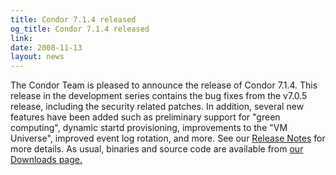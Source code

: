 ```yaml
---
title: Condor 7.1.4 released
og_title: Condor 7.1.4 released
link: 
date: 2008-11-13
layout: news
---
```


The Condor Team is pleased to announce the release of Condor 7.1.4. This release in the development series contains the bug fixes from the v7.0.5 release, including the security related patches.  In addition, several new features have been added such as preliminary support for "green computing", dynamic startd provisioning, improvements to the "VM Universe", improved event log rotation, and more. See our <a href="manual/latest-dev/9_Version_History.html">Release Notes</a> for more details. As usual, binaries and source code are available from  <a href="downloads/">our Downloads page.</a>  

